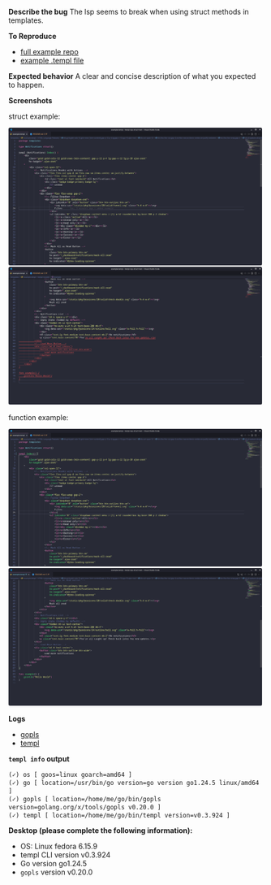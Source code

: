 **Describe the bug**
The lsp seems to break when using struct methods in templates.

**To Reproduce**

- [full example repo](https://github.com/dontWatchMeCode/templ-issue-template/tree/struct-method-lps-issue)
- [example .templ file](https://raw.githubusercontent.com/dontWatchMeCode/templ-issue-template/refs/heads/struct-method-lps-issue/templates/example.templ)

**Expected behavior**
A clear and concise description of what you expected to happen.

**Screenshots**

struct example:

<img src="https://github.com/dontWatchMeCode/templ-issue-template/blob/struct-method-lps-issue/screenshots/struct_1.png?raw=true" width="500">

<img src="https://github.com/dontWatchMeCode/templ-issue-template/blob/struct-method-lps-issue/screenshots/struct_2.png?raw=true" width="500">

function example:

<img src="https://github.com/dontWatchMeCode/templ-issue-template/blob/struct-method-lps-issue/screenshots/function_1.png?raw=true" width="500">

<img src="https://github.com/dontWatchMeCode/templ-issue-template/blob/struct-method-lps-issue/screenshots/function_2.png?raw=true" width="500">

**Logs**

- [gopls](https://github.com/dontWatchMeCode/templ-issue-template/blob/struct-method-lps-issue/logs/gopls.log)
- [templ](https://github.com/dontWatchMeCode/templ-issue-template/blob/struct-method-lps-issue/logs/templ.log)

**`templ info` output**

```
(✓) os [ goos=linux goarch=amd64 ]
(✓) go [ location=/usr/bin/go version=go version go1.24.5 linux/amd64 ]
(✓) gopls [ location=/home/me/go/bin/gopls version=golang.org/x/tools/gopls v0.20.0 ]
(✓) templ [ location=/home/me/go/bin/templ version=v0.3.924 ]
```

**Desktop (please complete the following information):**

- OS: Linux fedora 6.15.9
- templ CLI version v0.3.924
- Go version go1.24.5
- `gopls` version v0.20.0
